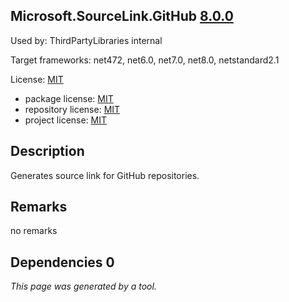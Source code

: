 Microsoft.SourceLink.GitHub [8.0.0](https://www.nuget.org/packages/Microsoft.SourceLink.GitHub/8.0.0)
--------------------

Used by: ThirdPartyLibraries internal

Target frameworks: net472, net6.0, net7.0, net8.0, netstandard2.1

License: [MIT](../../../../licenses/mit) 

- package license: [MIT](https://licenses.nuget.org/MIT) 
- repository license: [MIT](https://github.com/dotnet/sourcelink) 
- project license: [MIT](https://github.com/dotnet/sourcelink) 

Description
-----------
Generates source link for GitHub repositories.

Remarks
-----------
no remarks


Dependencies 0
-----------


*This page was generated by a tool.*
